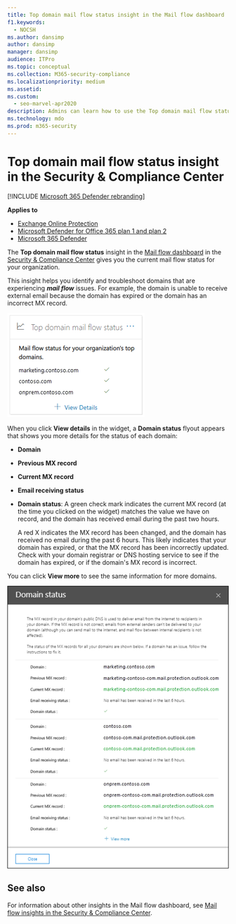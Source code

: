 ```yaml
---
title: Top domain mail flow status insight in the Mail flow dashboard
f1.keywords: 
  - NOCSH
ms.author: dansimp
author: dansimp
manager: dansimp
audience: ITPro
ms.topic: conceptual
ms.collection: M365-security-compliance
ms.localizationpriority: medium
ms.assetid: 
ms.custom: 
  - seo-marvel-apr2020
description: Admins can learn how to use the Top domain mail flow status insight in the Mail flow dashboard in the Security & Compliance Center to troubleshoot mail flow issues related to their MX records.
ms.technology: mdo
ms.prod: m365-security
---
```


# Top domain mail flow status insight in the Security & Compliance Center

[!INCLUDE [Microsoft 365 Defender rebranding](../includes/microsoft-defender-for-office.md)]

**Applies to**
- [Exchange Online Protection](exchange-online-protection-overview.md)
- [Microsoft Defender for Office 365 plan 1 and plan 2](defender-for-office-365.md)
- [Microsoft 365 Defender](../defender/microsoft-365-defender.md)

The **Top domain mail flow status** insight in the [Mail flow dashboard](mail-flow-insights-v2.md) in the [Security & Compliance Center](https://protection.office.com) gives you the current mail flow status for your organization.

This insight helps you identify and troubleshoot domains that are experiencing ***mail flow*** issues. For example, the domain is unable to receive external email because the domain has expired or the domain has an incorrect MX record.

![Top domain flow status widget in the Mail flow dashboard in the Security & Compliance Center.](../../media/mfi-top-domain-mail-flow-status-widget.png)

When you click **View details** in the widget, a **Domain status** flyout appears that shows you more details for the status of each domain:

- **Domain**
- **Previous MX record**
- **Current MX record**
- **Email receiving status**
- **Domain status**: A green check mark indicates the current MX record (at the time you clicked on the widget) matches the value we have on record, and the domain has received email during the past two hours.

  A red X indicates the MX record has been changed, and the domain has received no email during the past 6 hours. This likely indicates that your domain has expired, or that the MX record has been incorrectly updated. Check with your domain registrar or DNS hosting service to see if the domain has expired, or if the domain's MX record is incorrect.

You can click **View more** to see the same information for more domains.

![Details flyout in the Top domain mail flow status insight.](../../media/mfi-top-domain-mail-flow-status-view-details.png)

## See also

For information about other insights in the Mail flow dashboard, see [Mail flow insights in the Security & Compliance Center](mail-flow-insights-v2.md).
